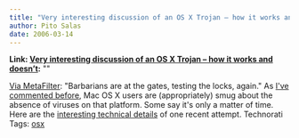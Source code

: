 ```yaml
---
title: "Very interesting discussion of an OS X Trojan – how it works and doesn’t"
author: Pito Salas
date: 2006-03-14
---
```


**Link: [Very interesting discussion of an OS X Trojan – how it works and doesn’t](None):** ""

[Via MetaFilter](<http://www.metafilter.com/mefi/49232>): "Barbarians are at
the gates, testing the locks, again." As [I've commented
before](</weblogs/archives/001090.php>), Mac OS X users are (appropriately)
smug about the absence of viruses on that platform. Some say it's only a
matter of time.  Here are the [interesting technical
details](<http://www.ambrosiasw.com/forums/index.php?showtopic=102379>) of one
recent attempt. Technorati Tags: [osx](<http://www.technorati.com/tag/osx>)


